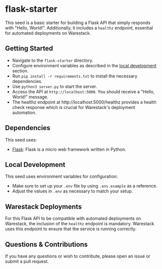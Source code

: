 # flask-starter

This seed is a basic starter for building a Flask API that simply responds with "Hello, World!". Additionally, it
includes a `healthz` endpoint, essential for automated deployments on Warestack.

## Getting Started

- Navigate to the `flask-starter` directory.
- Configure environment variables as described in the [local development](#local-development) section.
- Run `pip install -r requirements.txt` to install the necessary dependencies.
- Use `python3 server.py` to start the server.
- Access the API at `http://localhost:5000`. You should receive a "Hello, World!" message.
- The healthz endpoint at http://localhost:5000/healthz provides a health check response which is crucial for
  Warestack's deployment automation.

## Dependencies

This seed uses:

- [Flask](https://flask.palletsprojects.com/en/3.0.x/): Flask is a micro web framework written in Python.

## Local Development

This seed uses environment variables for configuration:

- Make sure to set up your `.env` file by using `.env.example` as a reference.
- Adjust the values in `.env` as necessary to match your setup.

## Warestack Deployments

For this Flask API to be compatible with automated deployments on Warestack, the inclusion of the `healthz` endpoint is
mandatory. Warestack uses this endpoint to ensure that the service is running correctly.

## Questions & Contributions

If you have any questions or wish to contribute, please open an issue or submit a pull request.
